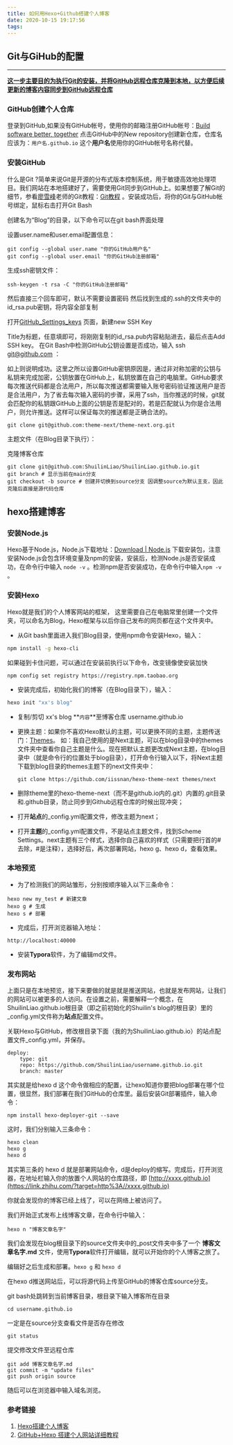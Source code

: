 ```yaml
---
title: 如何用Hexo+Github搭建个人博客
date: 2020-10-15 19:17:56
tags:
---
```


## Git与GiHub的配置

****

**<u>这一步主要目的为执行Git的安装，并将GitHub远程仓库克隆到本地，以方便后续更新的博客内容同步到GitHub远程仓库</u>**

### **GitHub创建个人仓库**

登录到GitHub,如果没有GitHub帐号，使用你的邮箱注册GitHub帐号：[Build software better, together](https://link.zhihu.com/?target=https%3A//github.com/) 点击GitHub中的New repository创建新仓库，仓库名应该为：`用户名.github.io` 这个**用户名**使用你的GitHub帐号名称代替。

### **安装GitHub**

什么是Git ?简单来说Git是开源的分布式版本控制系统，用于敏捷高效地处理项目。我们网站在本地搭建好了，需要使用Git同步到GitHub上。如果想要了解Git的细节，参看[廖雪峰](https://link.zhihu.com/?target=http%3A//weibo.com/liaoxuefeng)老师的Git教程：[Git教程](https://link.zhihu.com/?target=http%3A//www.liaoxuefeng.com/wiki/0013739516305929606dd18361248578c67b8067c8c017b000) 。安装成功后，将你的Git与GitHub帐号绑定，鼠标右击打开Git Bash

创建名为“Blog”的目录，以下命令可以在git bash界面处理

设置user.name和user.email配置信息：

```
git config --global user.name "你的GitHub用户名"
git config --global user.email "你的GitHub注册邮箱"
```

生成ssh密钥文件：

```
ssh-keygen -t rsa -C "你的GitHub注册邮箱"
```

然后直接三个回车即可，默认不需要设置密码
然后找到生成的.ssh的文件夹中的id_rsa.pub密钥，将内容全部复制

打开[GitHub_Settings_keys](https://link.zhihu.com/?target=https%3A//github.com/settings/keys) 页面，新建new SSH Key

Title为标题，任意填即可，将刚刚复制的id_rsa.pub内容粘贴进去，最后点击Add SSH key。
在Git Bash中检测GitHub公钥设置是否成功，输入 ssh git@github.com ：

如上则说明成功。这里之所以设置GitHub密钥原因是，通过非对称加密的公钥与私钥来完成加密，公钥放置在GitHub上，私钥放置在自己的电脑里。GitHub要求每次推送代码都是合法用户，所以每次推送都需要输入账号密码验证推送用户是否是合法用户，为了省去每次输入密码的步骤，采用了ssh，当你推送的时候，git就会匹配你的私钥跟GitHub上面的公钥是否是配对的，若是匹配就认为你是合法用户，则允许推送。这样可以保证每次的推送都是正确合法的。

```
git clone git@github.com:theme-next/theme-next.org.git
```

主题文件（在Blog目录下执行）：

克隆博客仓库

```
git clone git@github.com:ShuilinLiao/ShuilinLiao.github.io.git
git branch # 显示当前在main分支
git checkout -b source # 创建并切换到source分支 因调整source为默认主支，因此克隆后直接是源代码仓库
```

## hexo搭建博客
### **安装Node.js**

Hexo基于Node.js，Node.js下载地址：[Download | Node.js](https://link.zhihu.com/?target=https%3A//nodejs.org/en/download/) 下载安装包，注意安装Node.js会包含环境变量及npm的安装，安装后，检测Node.js是否安装成功，在命令行中输入 `node -v` 。检测npm是否安装成功，在命令行中输入`npm -v` 。

### **安装Hexo**

Hexo就是我们的个人博客网站的框架， 这里需要自己在电脑常里创建一个文件夹，可以命名为Blog，Hexo框架与以后你自己发布的网页都在这个文件夹中。

- 从Git bash里面进入我们Blog目录，使用npm命令安装Hexo，输入：

```bash
npm install -g hexo-cli 
```

如果碰到卡住问题，可以通过在安装前执行以下命令，改变镜像使安装加快

`npm config set registry https://registry.npm.taobao.org`

- 安装完成后，初始化我们的博客（在Blog目录下），输入：

```bash
hexo init "xx's blog"
```

- 复制/剪切 xx's blog **`内容`**至博客仓库 username.github.io

- 更换主题：如果你不喜欢Hexo默认的主题，可以更换不同的主题，主题传送门：[Themes](https://link.zhihu.com/?target=https%3A//hexo.io/themes/)。 如：我自己使用的是Next主题，可以在blog目录中的themes文件夹中查看你自己主题是什么。现在把默认主题更改成Next主题，在blog目录中（就是命令行的位置处于blog目录），打开命令行输入以下，将Next主题下载到blog目录的themes主题下的next文件夹中：

  ```
  git clone https://github.com/iissnan/hexo-theme-next themes/next
  ```

- 删除theme里的hexo-theme-next（而不是github.io内的.git）内置的.git目录和.github目录，防止同步到Github远程仓库的时候出现冲突；

- 打开**站点**的_config.yml配置文件，修改主题为next；

- 打开**主题**的_config.yml配置文件，不是站点主题文件，找到Scheme Settings。next主题有三个样式，选择你自己喜欢的样式（只需要把行首的#去除，#是注释），选择好后，再次部署网站，hexo g、hexo d，查看效果。

### 本地预览

- 为了检测我们的网站雏形，分别按顺序输入以下三条命令：

```
hexo new my_test # 新建文章
hexo g # 生成
hexo s # 部署
```

- 完成后，打开浏览器输入地址：

```
http://localhost:40000
```

- 安装**Typora**软件，为了编辑md文件。

### 发布网站

上面只是在本地预览，接下来要做的就是就是推送网站，也就是发布网站，让我们的网站可以被更多的人访问。在设置之前，需要解释一个概念，在ShuilinLiao.github.io根目录（即之前初始化的Shuilin's blog的根目录）里的_config.yml文件称为**站点**配置文件。

关联Hexo与GitHub，修改根目录下面（我的为ShuilinLiao.github.io）的站点配置文件_config.yml，并保存。

```
deploy:
    type: git
    repo: https://github.com/ShuilinLiao/username.github.io.git
    branch: master
```

其实就是给hexo d 这个命令做相应的配置，让hexo知道你要把blog部署在哪个位置，很显然，我们部署在我们GitHub的仓库里。最后安装Git部署插件，输入命令：

```basemake
npm install hexo-deployer-git --save
```

这时，我们分别输入三条命令：

```bash
hexo clean 
hexo g 
hexo d
```

其实第三条的 hexo d 就是部署网站命令，d是deploy的缩写。完成后，打开浏览器，在地址栏输入你的放置个人网站的仓库路径，即 [http://xxxx.github.io](https://link.zhihu.com/?target=http%3A//xxxx.github.io) 

你就会发现你的博客已经上线了，可以在网络上被访问了。

我们开始正式发布上线博客文章，在命令行中输入：

```
hexo n "博客文章名字"
```

我们会发现在blog根目录下的source文件夹中的_post文件夹中多了一个 **博客文章名字.md** 文件，使用**Typora**软件打开编辑，就可以开始你的个人博客之旅了。

编辑好之后生成和部署。`hexo g` 和 `hexo d`

在hexo d推送网站后，可以将源代码上传至GitHub的博客仓库source分支。

git bash处跳转到当前博客目录，根目录下输入博客所在目录

```
cd username.github.io
```

一定是在source分支查看文件是否存在修改

```
git status
```

提交修改文件至远程仓库

```
git add 博客文章名字.md
git commit -m "update files"
git push origin source
```

随后可以在浏览器中输入域名浏览。



### 参考链接

1. [Hexo搭建个人博客](https://zouhua.top/archives/ec7d7221.html#more)
2. [GitHub+Hexo 搭建个人网站详细教程](https://zhuanlan.zhihu.com/p/26625249)